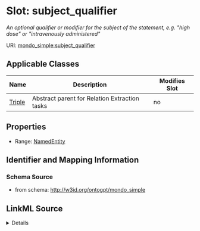 

# Slot: subject_qualifier


_An optional qualifier or modifier for the subject of the statement, e.g. "high dose" or "intravenously administered"_



URI: [mondo_simple:subject_qualifier](http://w3id.org/ontogpt/emapa_simplesubject_qualifier)



<!-- no inheritance hierarchy -->





## Applicable Classes

| Name | Description | Modifies Slot |
| --- | --- | --- |
| [Triple](Triple.md) | Abstract parent for Relation Extraction tasks |  no  |







## Properties

* Range: [NamedEntity](NamedEntity.md)





## Identifier and Mapping Information







### Schema Source


* from schema: http://w3id.org/ontogpt/mondo_simple




## LinkML Source

<details>
```yaml
name: subject_qualifier
description: An optional qualifier or modifier for the subject of the statement, e.g.
  "high dose" or "intravenously administered"
from_schema: http://w3id.org/ontogpt/mondo_simple
rank: 1000
alias: subject_qualifier
owner: Triple
domain_of:
- Triple
range: NamedEntity

```
</details>
